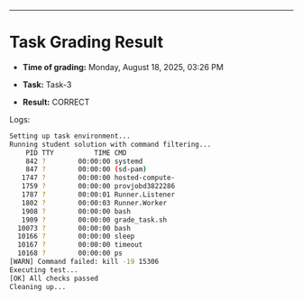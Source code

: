 
---
# Task Grading Result

- **Time of grading:** Monday, August 18, 2025, 03:26 PM

- **Task:** Task-3

- **Result:** CORRECT


Logs:
```bash
Setting up task environment...
Running student solution with command filtering...
    PID TTY          TIME CMD
    842 ?        00:00:00 systemd
    847 ?        00:00:00 (sd-pam)
   1747 ?        00:00:00 hosted-compute-
   1759 ?        00:00:00 provjobd3822286
   1787 ?        00:00:01 Runner.Listener
   1802 ?        00:00:03 Runner.Worker
   1908 ?        00:00:00 bash
   1909 ?        00:00:00 grade_task.sh
  10073 ?        00:00:00 bash
  10166 ?        00:00:00 sleep
  10167 ?        00:00:00 timeout
  10168 ?        00:00:00 ps
[WARN] Command failed: kill -19 15306
Executing test...
[OK] All checks passed
Cleaning up...
```
